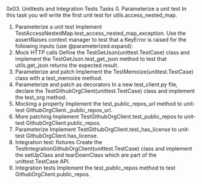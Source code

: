 0x03. Unittests and Integration Tests
Tasks
0. Parameterize a unit test
In this task you will write the first unit test for utils.access_nested_map.
1. Parameterize a unit test
Implement TestAccessNestedMap.test_access_nested_map_exception. Use the assertRaises context manager to test that a KeyError is raised for the following inputs (use @parameterized.expand):
2. Mock HTTP calls
Define the TestGetJson(unittest.TestCase) class and implement the TestGetJson.test_get_json method to test that utils.get_json returns the expected result.
3. Parameterize and patch
Implement the TestMemoize(unittest.TestCase) class with a test_memoize method.
4. Parameterize and patch as decorators
In a new test_client.py file, declare the TestGithubOrgClient(unittest.TestCase) class and implement the test_org method.
5. Mocking a property
Implement the test_public_repos_url method to unit-test GithubOrgClient._public_repos_url.
6. More patching
Implement TestGithubOrgClient.test_public_repos to unit-test GithubOrgClient.public_repos.
7. Parameterize
Implement TestGithubOrgClient.test_has_license to unit-test GithubOrgClient.has_license.
8. Integration test: fixtures
Create the TestIntegrationGithubOrgClient(unittest.TestCase) class and implement the setUpClass and tearDownClass which are part of the unittest.TestCase API.
9. Integration tests
Implement the test_public_repos method to test GithubOrgClient.public_repos.
